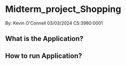 # Midterm_project_Shopping

By: Kevin O'Connell
03/03/2024
CS:3980:0001

## What is the Application?

## How to run Application?



